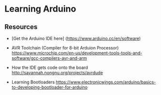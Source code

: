 # Learning Arduino

## Resources
- [Get the Arduino IDE here]
(https://www.arduino.cc/en/software)
 
 - AVR Toolchain (Compiler for 8-bit Arduion Processor)
 https://www.microchip.com/en-us/development-tools-tools-and-software/gcc-compilers-avr-and-arm
 
 - How the IDE gets code onto the board
 http://savannah.nongnu.org/projects/avrdude
 
 - Learning Bootloaders
 https://www.electronicwings.com/arduino/basics-to-developing-bootloader-for-arduino
 
 